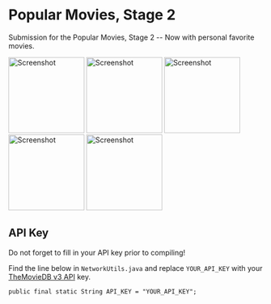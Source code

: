 # Popular Movies, Stage 2
Submission for the Popular Movies, Stage 2 -- Now with personal favorite movies.

<img src="http://zmo.io/udacity/pms2-1.jpg" alt="Screenshot" width="150"> <img src="http://zmo.io/udacity/pms2-2.jpg" alt="Screenshot" width="150"> <img src="http://zmo.io/udacity/pms2-3.jpg" alt="Screenshot" width="150"> <img src="http://zmo.io/udacity/pms2-4.jpg" alt="Screenshot" width="150"> <img src="http://zmo.io/udacity/pms2-5.jpg" alt="Screenshot" width="150">

## API Key

Do not forget to fill in your API key prior to compiling!

Find the line below in `NetworkUtils.java` and replace `YOUR_API_KEY` with your <a href="https://developers.themoviedb.org/3" target="_blank">TheMovieDB v3 API</a> key.

    public final static String API_KEY = "YOUR_API_KEY";
